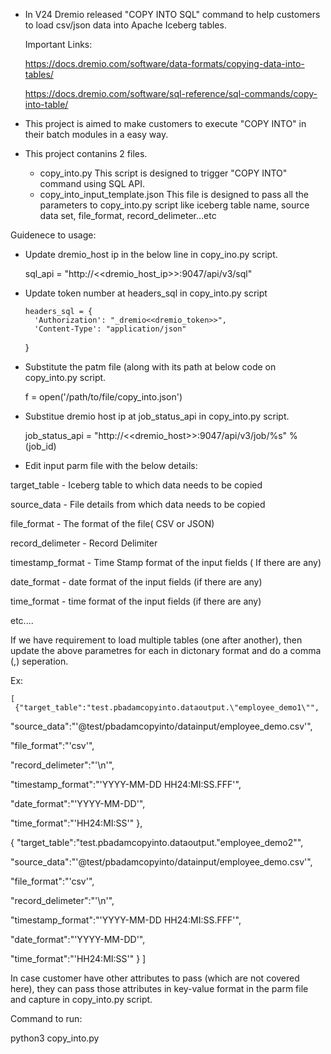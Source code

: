 
* In V24 Dremio released "COPY INTO SQL" command to help customers to load csv/json data into Apache Iceberg tables.

  Important Links:
  
  https://docs.dremio.com/software/data-formats/copying-data-into-tables/
  
  https://docs.dremio.com/software/sql-reference/sql-commands/copy-into-table/
  


* This project is aimed to make customers to execute "COPY INTO" in their batch modules in a easy way.

* This project contanins 2 files. 

  - copy_into.py
    This script is designed to trigger "COPY INTO" command using SQL API.
  - copy_into_input_template.json
    This file is designed to pass all the parameters to copy_into.py script like iceberg table name, source data set, file_format, record_delimeter...etc
    
Guidenece to usage:

* Update dremio_host ip  in the below line in copy_ino.py script.
   
  sql_api = "http://<<dremio_host_ip>>:9047/api/v3/sql"
  
* Update token number at headers_sql in copy_into.py script

      headers_sql = {
        'Authorization': "_dremio<<dremio_token>>",
        'Content-Type': "application/json"
    }
    
* Substitute the patm file (along with its path at below code on copy_into.py script.

  f = open('/path/to/file/copy_into.json')
  
* Substitue dremio host ip at job_status_api in copy_into.py script.

   job_status_api = "http://<<dremio_host>>:9047/api/v3/job/%s" % (job_id)
   
* Edit input parm file with the below details:

target_table - Iceberg table to which data needs to be copied

source_data - File details from which data needs to be copied

file_format - The format of the file( CSV or JSON)

record_delimeter - Record Delimiter

timestamp_format - Time Stamp format of the input fields ( If there are any)

date_format - date format of the input fields (if there are any)

time_format - time format of the input fields (if there are any)

etc....

If we have requirement to load multiple tables (one after another), then update the above parametres for each in dictonary format and do a comma (,) seperation.

Ex:

    [
     {"target_table":"test.pbadamcopyinto.dataoutput.\"employee_demo1\"",
  
  "source_data":"'@test/pbadamcopyinto/datainput/employee_demo.csv'",
  
  "file_format":"'csv'",
  
  "record_delimeter":"'\n'",
  
  "timestamp_format":"'YYYY-MM-DD HH24:MI:SS.FFF'",
  
  "date_format":"'YYYY-MM-DD'",
  
  "time_format":"'HH24:MI:SS'"
    },

   {
  "target_table":"test.pbadamcopyinto.dataoutput.\"employee_demo2\"",
  
  "source_data":"'@test/pbadamcopyinto/datainput/employee_demo.csv'",
  
  "file_format":"'csv'",
  
  "record_delimeter":"'\n'",
  
  "timestamp_format":"'YYYY-MM-DD HH24:MI:SS.FFF'",
  
  "date_format":"'YYYY-MM-DD'",
  
  "time_format":"'HH24:MI:SS'"
    }
   ]

In case customer have  other attributes to pass (which are not covered here), they can pass those attributes in key-value format in the parm file and capture in copy_into.py script.

Command to run:

python3 copy_into.py


            



